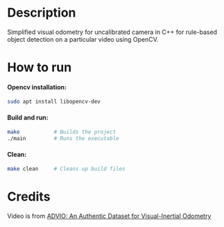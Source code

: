 # Description
Simplified visual odometry for uncalibrated camera in C++ for rule-based object detection on a particular video using OpenCV. 

# How to run

#### Opencv installation:
```bash
sudo apt install libopencv-dev
```

#### Build and run:
```bash
make           # Builds the project
./main         # Runs the executable
```

#### Clean:
```bash
make clean     # Cleans up build files
```

<!-- # Example  
![Demo](./docs/output_gif.gif) -->

# Credits
Video is from [ADVIO: An Authentic Dataset for Visual-Inertial Odometry](https://zenodo.org/records/1476931)